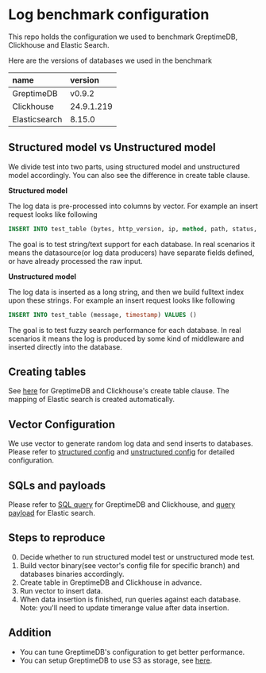 # Log benchmark configuration
This repo holds the configuration we used to benchmark GreptimeDB, Clickhouse and Elastic Search.

Here are the versions of databases we used in the benchmark

| name          | version    |
| :------------ | :--------- |
| GreptimeDB    | v0.9.2     |
| Clickhouse    | 24.9.1.219 |
| Elasticsearch | 8.15.0     |

## Structured model vs Unstructured model
We divide test into two parts, using structured model and unstructured model accordingly. You can also see the difference in create table clause.

__Structured model__

The log data is pre-processed into columns by vector. For example an insert request looks like following
```SQL
INSERT INTO test_table (bytes, http_version, ip, method, path, status, user, timestamp) VALUES ()
```
The goal is to test string/text support for each database. In real scenarios it means the datasource(or log data producers) have separate fields defined, or have already processed the raw input.

__Unstructured model__

The log data is inserted as a long string, and then we build fulltext index upon these strings. For example an insert request looks like following
```SQL
INSERT INTO test_table (message, timestamp) VALUES ()
```
The goal is to test fuzzy search performance for each database. In real scenarios it means the log is produced by some kind of middleware and inserted directly into the database.

## Creating tables
See [here](./create_table.sql) for GreptimeDB and Clickhouse's create table clause.
The mapping of Elastic search is created automatically.

## Vector Configuration
We use vector to generate random log data and send inserts to databases.
Please refer to [structured config](./structured_vector.toml) and [unstructured config](./unstructured_vector.toml) for detailed configuration.

## SQLs and payloads
Please refer to [SQL query](./query.sql) for GreptimeDB and Clickhouse, and [query payload](./query.md) for Elastic search.

## Steps to reproduce
0. Decide whether to run structured model test or unstructured mode test.
1. Build vector binary(see vector's config file for specific branch) and databases binaries accordingly.
2. Create table in GreptimeDB and Clickhouse in advance.
3. Run vector to insert data.
4. When data insertion is finished, run queries against each database. Note: you'll need to update timerange value after data insertion.

## Addition
- You can tune GreptimeDB's configuration to get better performance.
- You can setup GreptimeDB to use S3 as storage, see [here](https://docs.greptime.com/user-guide/operations/configuration/#storage-options).
